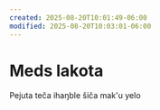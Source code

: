 ```yaml
---
created: 2025-08-20T10:01:49-06:00
modified: 2025-08-20T10:03:01-06:00
---
```


# Meds lakota

Pejuta teča ihaŋble šiča mak'u yelo
